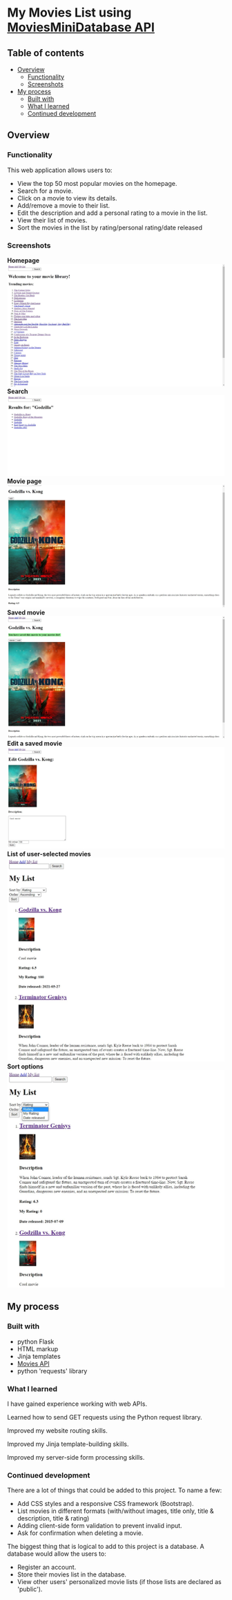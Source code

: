 # My Movies List using [MoviesMiniDatabase API](https://rapidapi.com/SAdrian/api/moviesminidatabase)

## Table of contents    

- [Overview](#overview)
  - [Functionality](#functionality)
  - [Screenshots](#screenshots)
- [My process](#my-process)
  - [Built with](#built-with)
  - [What I learned](#what-i-learned)
  - [Continued development](#continued-development)


## Overview

### Functionality
This web application allows users to:
* View the top 50 most popular movies on the homepage.
* Search for a movie.
* Click on a movie to view its details.
* Add/remove a movie to their list. 
* Edit the description and add a personal rating to a movie in the list.
* View their list of movies.
* Sort the movies in the list by rating/personal rating/date released


### Screenshots

**Homepage**
![home](./sreenshots/welcome_page.jpg)
**Search**
![search](./sreenshots/search_results.jpg)
**Movie page**
![profile](./sreenshots/movie_profile.jpg)
**Saved movie**
![saved_movie](./sreenshots/saved_movie.jpg)
**Edit a saved movie**
![edit_movie](./sreenshots/edit_movie.jpg)
**List of user-selected movies**
![my_list](./sreenshots//my_list.jpg)
**Sort options**
![sorting_menu](./sreenshots//sort_options.jpg)

## My process

### Built with
- python Flask
- HTML markup
- Jinja templates
- [Movies API](https://rapidapi.com/SAdrian/api/moviesminidatabase)
- python 'requests' library

### What I learned

I have gained experience working with web APIs.

Learned how to send GET requests using the Python request library.

Improved my website routing skills. 

Improved my Jinja template-building skills.

Improved my server-side form processing skills.

### Continued development
There are a lot of things that could be added to this project. To name a few:
- Add CSS styles and a responsive CSS framework (Bootstrap).
- List movies in different formats (with/without images, title only, title & description, title & rating)
- Adding client-side form validation to prevent invalid input.
- Ask for confirmation when deleting a movie.

The biggest thing that is logical to add to this project is a database. A database would allow the users to:
- Register an account.
- Store their movies list in the database.
- View other users' personalized movie lists (if those lists are declared as 'public').
